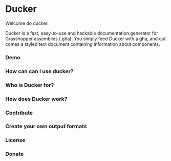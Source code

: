 # Ducker
Welcome do ducker.

Ducker is a fast, easy-to-use and hackable documentation generator for Grasshopper assemblies (.gha). You simply feed Ducker with a gha, and out comes a styled text document containing information about components. 

### Demo


### How can can I use ducker?


### Who is Ducker for?

### How does Ducker work?

### Contribute

### Create your own output formats

### License

### Donate
